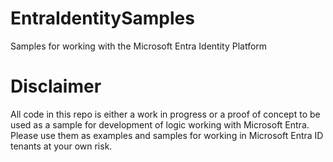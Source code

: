 # EntraIdentitySamples
Samples for working with the Microsoft Entra Identity Platform
# Disclaimer
All code in this repo is either a work in progress or a proof of concept to be used as a sample for development of logic working with Microsoft Entra.   Please use them as examples and samples for working in Microsoft Entra ID tenants at your own risk.